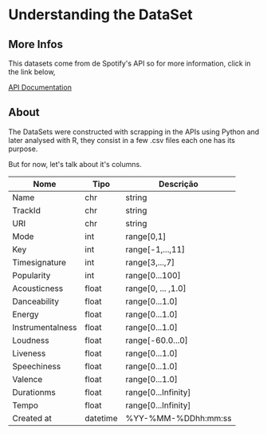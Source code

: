 # Understanding the DataSet 

## More Infos

This datasets come from de Spotify's API so for more information, click in the link below,

 [API Documentation](https://developer.spotify.com/documentation/web-api)

## About

The DataSets were constructed with scrapping in the APIs using Python and later analysed with R,
they consist in a few .csv files each one has its purpose.

But for now, let's talk about it's columns.

| Nome            | Tipo        | Descrição                    |
|-----------------|-------------|------------------------------|
| Name            | chr         | string                       |
| TrackId         | chr         | string                       |
| URI             | chr         | string                       |
| Mode            | int         | range[0,1]                   |
| Key             | int         | range[-1,...,11]             |
| Timesignature   | int         | range[3,...,7]               |
| Popularity      | int         | range[0...100]               |
| Acousticness    | float       | range[0, ... ,1.0]           |
| Danceability    | float       | range[0...1.0]               |
| Energy          | float       | range[0...1.0]               |
| Instrumentalness| float       | range[0...1.0]               |
| Loudness        | float       | range[-60.0...0]             |
| Liveness        | float       | range[0...1.0]               |
| Speechiness     | float       | range[0...1.0]               |
| Valence         | float       | range[0...1.0]               |
| Durationms      | float       | range[0...Infinity]          |
| Tempo           | float       | range[0...Infinity]          |
| Created at       | datetime    | %YY-%MM-%DDhh:mm:ss          |